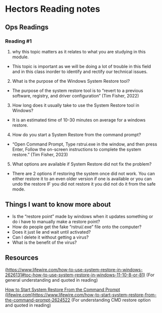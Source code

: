 # Hectors Reading notes

## Ops Readings

### Reading #1

1. why this topic matters as it relates to what you are studying in this module.

- This topic is important as we will be doing a lot of trouble in this field and in this class inorder to identify and rectify our technical issues.

2. What is the purpose of the Windows System Restore tool?

- The purpose of the system restore tool is to “revert to a previous software, registry, and driver configuration” (Tim Fisher, 2022)

3. How long does it usually take to use the System Restore tool in Windows?

- It is an estimated time of 10-30 minutes on average for a windows restore.

4. How do you start a System Restore from the command prompt?

- “Open Command Prompt, Type rstrui.exe in the window, and then press Enter, Follow the on-screen instructions to complete the system restore.” (Tim Fisher, 2023)

5. What options are available if System Restore did not fix the problem?

- There are 2 options if restoring the system once did not work. You can either restore it to an even older version if one is available or you can undo the restore IF you did not restore it you did not do it from the safe mode.

## Things I want to know more about

- Is the “restore point” made by windows when it updates something or do i have to manually make a restore point?
- How do people get the fake “rstrui/.exe” file onto the computer? 
- Does it just lie and wait until activated? 
- Can I delete it without getting a virus? 
- What is the benefit of the virus?

## Resources

[(https://www.lifewire.com/how-to-use-system-restore-in-windows-2626131#toc-how-to-use-system-restore-in-windows-11-10-8-or-81)](https://www.lifewire.com/how-to-use-system-restore-in-windows-2626131#toc-how-to-use-system-restore-in-windows-11-10-8-or-81)
(For general understanding and quoted in reading)

[How to Start System Restore From the Command Prompt (lifewire.com)](https://www.lifewire.com/how-to-start-system-restore-from-the-command-prompt-2624522)https://www.lifewire.com/how-to-start-system-restore-from-the-command-prompt-2624522
(For understanding CMD restore option and quoted in reading)
